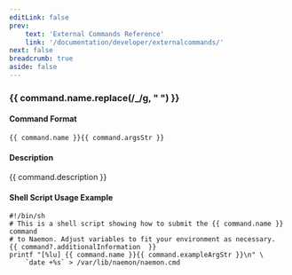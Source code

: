 ```yaml
---
editLink: false
prev:
    text: 'External Commands Reference'
    link: '/documentation/developer/externalcommands/'
next: false
breadcrumb: true
aside: false
---
```


<script setup>
const command = {"args":[{"name":"downtime_id","type":"ulong"}],"name":"DEL_HOST_DOWNTIME","description":"Deletes the host downtime entry that has an ID number matching the 'downtime_id' argument. If the downtime is currently in effect, the host will come out of scheduled downtime (as long as there are no other overlapping active downtime entries).","classes":["host","downtime"],"commandType":4,"argsStr":";downtime_id","exampleArgStr":";1234"};
</script>

<h3>{{ command.name.replace(/_/g, " ") }}</h3>

#### Command Format

`{{ command.name }}{{ command.argsStr }}`

#### Description

{{ command.description }}

#### Shell Script Usage Example

```sh-vue
#!/bin/sh
# This is a shell script showing how to submit the {{ command.name }} command
# to Naemon. Adjust variables to fit your environment as necessary.
{{ command?.additionalInformation  }}
printf "[%lu] {{ command.name }}{{ command.exampleArgStr }}\n" \
    `date +%s` > /var/lib/naemon/naemon.cmd
```
